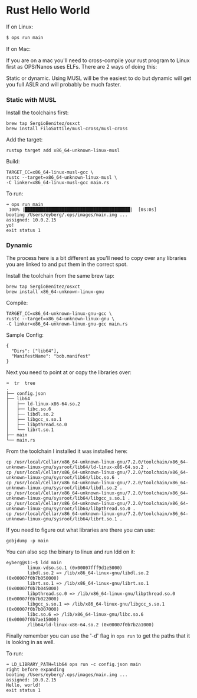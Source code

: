 Rust Hello World
==================

If on Linux:

```sh
$ ops run main
```

If on Mac:

If you are on a mac you'll need to cross-compile your rust program to
Linux first as OPS/Nanos uses ELFs. There are 2 ways of doing this:

Static or dynamic. Using MUSL will be the easiest to do but dynamic will
get you full ASLR and will probably be much faster.

### Static with MUSL

Install the toolchains first:
```
brew tap SergioBenitez/osxct
brew install FiloSottile/musl-cross/musl-cross
```

Add the target:
```
rustup target add x86_64-unknown-linux-musl
```

Build:

```
TARGET_CC=x86_64-linux-musl-gcc \
rustc --target=x86_64-unknown-linux-musl \
-C linker=x86_64-linux-musl-gcc main.rs
```

To run:

```
➜ ops run main
 100% |████████████████████████████████████████|  [0s:0s]
booting /Users/eyberg/.ops/images/main.img ...
assigned: 10.0.2.15
yo!
exit status 1
```

### Dynamic

The process here is a bit different as you'll need to copy over any
libraries you are linked to and put them in the correct spot.

Install the toolchain from the same brew tap:
```
brew tap SergioBenitez/osxct
brew install x86_64-unknown-linux-gnu
```

Compile:
```
TARGET_CC=x86_64-unknown-linux-gnu-gcc \
rustc --target=x86_64-unknown-linux-gnu \
-C linker=x86_64-unknown-linux-gnu-gcc main.rs
```

Sample Config:
```
{
  "Dirs": ["lib64"],
  "ManifestName": "bob.manifest"
}
```

Next you need to point at or copy the libraries over:

```
➜  tr  tree
.
├── config.json
├── lib64
│   ├── ld-linux-x86-64.so.2
│   ├── libc.so.6
│   ├── libdl.so.2
│   ├── libgcc_s.so.1
│   ├── libpthread.so.0
│   └── librt.so.1
├── main
└── main.rs
```

From the toolchain I installed it was installed here:

```
cp /usr/local/Cellar/x86_64-unknown-linux-gnu/7.2.0/toolchain/x86_64-unknown-linux-gnu/sysroot/lib64/ld-linux-x86-64.so.2 .
cp /usr/local/Cellar/x86_64-unknown-linux-gnu/7.2.0/toolchain/x86_64-unknown-linux-gnu/sysroot/lib64/libc.so.6 .
cp /usr/local/Cellar/x86_64-unknown-linux-gnu/7.2.0/toolchain/x86_64-unknown-linux-gnu/sysroot/lib64/libdl.so.2 .
cp /usr/local/Cellar/x86_64-unknown-linux-gnu/7.2.0/toolchain/x86_64-unknown-linux-gnu/sysroot/lib64/libgcc_s.so.1 .
cp /usr/local/Cellar/x86_64-unknown-linux-gnu/7.2.0/toolchain/x86_64-unknown-linux-gnu/sysroot/lib64/libpthread.so.0 .
cp /usr/local/Cellar/x86_64-unknown-linux-gnu/7.2.0/toolchain/x86_64-unknown-linux-gnu/sysroot/lib64/librt.so.1 .
```

If you need to figure out what libraries are there you can use:

```
gobjdump -p main
```

You can also scp the binary to linux and run ldd on it:

```
eyberg@s1:~$ ldd main
        linux-vdso.so.1 (0x00007fff9d1e5000)
        libdl.so.2 => /lib/x86_64-linux-gnu/libdl.so.2 (0x00007f0b7b050000)
        librt.so.1 => /lib/x86_64-linux-gnu/librt.so.1 (0x00007f0b7b045000)
        libpthread.so.0 => /lib/x86_64-linux-gnu/libpthread.so.0 (0x00007f0b7b022000)
        libgcc_s.so.1 => /lib/x86_64-linux-gnu/libgcc_s.so.1 (0x00007f0b7b007000)
        libc.so.6 => /lib/x86_64-linux-gnu/libc.so.6 (0x00007f0b7ae15000)
        /lib64/ld-linux-x86-64.so.2 (0x00007f0b7b2a1000)
```

Finally remember you can use the '-d' flag in ```ops run``` to get the
paths that it is looking in as well.

To run:

```
➜ LD_LIBRARY_PATH=lib64 ops run -c config.json main
right before expanding
booting /Users/eyberg/.ops/images/main.img ...
assigned: 10.0.2.15
Hello, world!
exit status 1
```
